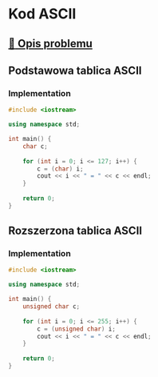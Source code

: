 # Kod ASCII

## [:link: Opis problemu](../../../../algorithms/coding-and-compression/ascii.md)

## Podstawowa tablica ASCII

### Implementation

```cpp linenums="1"
#include <iostream>

using namespace std;

int main() {
    char c;
    
    for (int i = 0; i <= 127; i++) {
        c = (char) i;
        cout << i << " = " << c << endl;
    }
    
    return 0;
}
```

## Rozszerzona tablica ASCII

### Implementation

```cpp linenums="1"
#include <iostream>

using namespace std;

int main() {
    unsigned char c;
    
    for (int i = 0; i <= 255; i++) {
        c = (unsigned char) i;
        cout << i << " = " << c << endl;
    }
    
    return 0;
}
```
